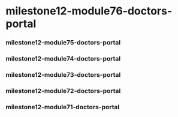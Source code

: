 # milestone12-module76-doctors-portal

### milestone12-module75-doctors-portal

### milestone12-module74-doctors-portal

### milestone12-module73-doctors-portal

### milestone12-module72-doctors-portal

### milestone12-module71-doctors-portal
